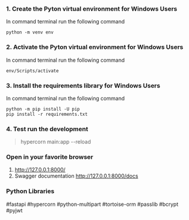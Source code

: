 ### 1. Create the Pyton virtual environment for Windows Users
In command terminal run the following command
```shell
python -m venv env
```

### 2. Activate the Pyton virtual environment for Windows Users
In command terminal run the following command
```shell
env/Scripts/activate
```
### 3. Install the requirements library for Windows Users
In command terminal run the following command
```shell
python -m pip install -U pip
pip install -r requirements.txt
```

### 4. Test run the development
> hypercorn main:app --reload

### Open in your favorite browser 
1. http://127.0.0.1:8000/
2. Swagger documentation http://127.0.0.1:8000/docs

### Python Libraries
#fastapi
#hypercorn
#python-multipart
#tortoise-orm
#passlib
#bcrypt
#pyjwt
